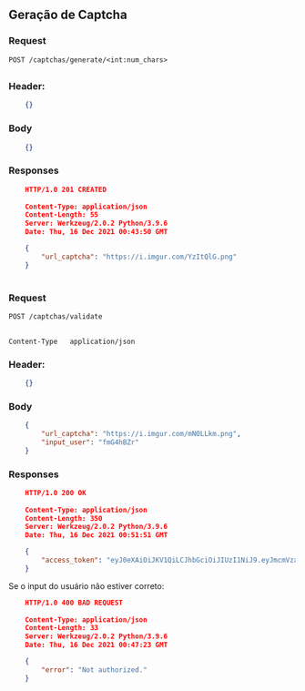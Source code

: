 ## Geração de Captcha

### Request
`POST /captchas/generate/<int:num_chars>`
##

### Header:
```json
    {}
```

### Body
```json
    {}
```

### Responses

```json
    HTTP/1.0 201 CREATED
    
    Content-Type: application/json
    Content-Length: 55
    Server: Werkzeug/2.0.2 Python/3.9.6
    Date: Thu, 16 Dec 2021 00:43:50 GMT

    {
        "url_captcha": "https://i.imgur.com/YzItQlG.png"
    }
```
#

### Request
`POST /captchas/validate`
##
`Content-Type	application/json`

### Header:
```json
    {}
```

### Body
```json
    {
        "url_captcha": "https://i.imgur.com/mNOLLkm.png",
        "input_user": "fmG4hBZr"
    }
```

### Responses
```json
    HTTP/1.0 200 OK
    
    Content-Type: application/json
    Content-Length: 350
    Server: Werkzeug/2.0.2 Python/3.9.6
    Date: Thu, 16 Dec 2021 00:51:51 GMT

    {
	    "access_token": "eyJ0eXAiOiJKV1QiLCJhbGciOiJIUzI1NiJ9.eyJmcmVzaCI6ZmFsc2UsImlhdCI6MTYzOTYxNTkxMSwianRpIjoiYWU2ZTNjODEtY2I1ZC00ZTE4LWFmMGYtYTU0ZTRiYzM0MmYxIiwidHlwZSI6ImFjY2VzcyIsInN1YiI6eyJ1cmxfY2FwdGNoYSI6Imh0dHBzOi8vaS5pbWd1ci5jb20vb3I2dXg4YS5wbmcifSwibmJmIjoxNjM5NjE1OTExLCJleHAiOjE2Mzk2MTY4MTF9.4xUPOU3pU1f5WOJ6NMUfG6njGTu1cDir_XPbeo4T0yk"
    }
```
Se o input do usuário não estiver correto:
```json
    HTTP/1.0 400 BAD REQUEST
    
    Content-Type: application/json
    Content-Length: 33
    Server: Werkzeug/2.0.2 Python/3.9.6
    Date: Thu, 16 Dec 2021 00:47:23 GMT

    {
	    "error": "Not authorized."
    }
```
#
